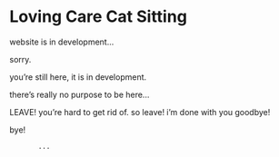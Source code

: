 # Loving Care Cat Sitting
 website is in development...
 
 sorry.
 
  you’re still here,
 it is in development.
 
  there’s really no purpose to be here...
  
  LEAVE!
 you’re hard to get rid of.
 so leave!
 i’m done with you goodbye!
  
  bye!
         
         
         
         
           ...
